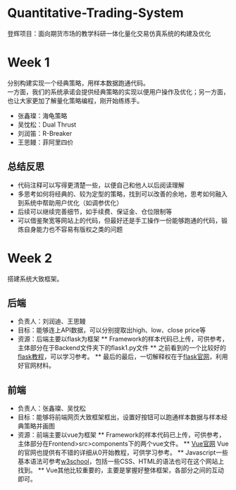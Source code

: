 # Quantitative-Trading-System
登辉项目：面向期货市场的教学科研一体化量化交易仿真系统的构建及优化
# Week 1
分别构建实现一个经典策略，用样本数据跑通代码。<br>
一方面，我们的系统承诺会提供经典策略的实现以便用户操作及优化；另一方面，也让大家更加了解量化策略编程，刚开始练练手。<br>
* 张鑫璨：海龟策略
* 吴忱松：Dual Thrust
* 刘润笛：R-Breaker
* 王思鳗：菲阿里四价<br>

## 总结反思
* 代码注释可以写得更清楚一些，以便自己和他人以后阅读理解
* 多思考如何将经典的、较为定型的策略，找到可以改善的余地，思考如何融入到系统中帮助用户优化（如调参优化）
* 后续可以继续完善细节，如手续费、保证金、仓位限制等
* 可以借鉴聚宽等网站上的代码，但最好还是手工操作一份能够跑通的代码，锻炼自身能力也不容易有版权之类的问题

# Week 2
搭建系统大致框架。
## 后端
* 负责人：刘润迪、王思鳗
* 目标：能够连上API数据，可以分别提取出high、low、close price等
* 资源：后端主要以flask为框架
** Framework的样本代码已上传，可供参考，主体部分在于Backend文件夹下的flask1.py文件
** 之前看到的一个比较好的[flask教程](https://www.youtube.com/watch?v=CjYKrbq8BCw&list=PLXmMXHVSvS-CoYS177-UvMAQYRfL3fBtX)，可以学习参考。
** 最后的最后，一切解释权在于[flask官网](https://flask.palletsprojects.com/en/2.2.x/)，利用好官网材料。
## 前端
* 负责人：张鑫璨、吴忱松
* 目标：能够将前端网页大致框架框出，设置好按钮可以跑通样本数据与样本经典策略并画图
* 资源：前端主要以vue为框架
** Framework的样本代码已上传，可供参考，主体部分在Frontend>src>components下的两个vue文件。
** [Vue官网](https://vuejs.org/) Vue的官网也提供有不错的详细从0开始教程，可供学习参考。
** Javascript一些基本语法可参考[w3school](https://www.w3school.com.cn/js/index.asp)，包括一些CSS、HTML的语法也可在这个网站上找到。
** Vue其他比较重要的，主要是掌握好整体框架，各部分之间的互动即可。
